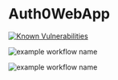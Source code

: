 # Auth0WebApp
 
[![Known Vulnerabilities](https://snyk.io/test/github/arock95/pyAuth0WebApp-demo/badge.svg?targetFile=requirements.txt)](https://snyk.io/test/github/arock95/pyAuth0WebApp-demo?targetFile=requirements.txt)

![example workflow name](https://github.com/arock95/pyAuth0WebApp-demo/workflows/CodeQL/badge.svg)

![example workflow name](https://github.com/arock95/pyAuth0WebApp-demo/workflows/Scan%20and%20Deploy%20to%20Heroku/badge.svg)


